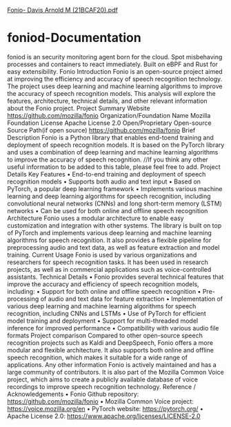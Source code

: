 [Fonio- Davis Arnold M (21BCAF20).pdf](https://github.com/Davis3103/foniod-Documentation/files/11113502/Fonio-.Davis.Arnold.M.21BCAF20.pdf)
# foniod-Documentation
foniod is an security monitoring agent born for the cloud.  Spot misbehaving processes and containers to react immediately.  Built on eBPF and Rust for easy extensibility.
Fonio
Introduction
Fonio is an open-source project aimed at improving the efficiency and accuracy of speech
recognition technology. The project uses deep learning and machine learning algorithms to
improve the accuracy of speech recognition models. This analysis will explore the features,
architecture, technical details, and other relevant information about the Fonio project.
Project Summary
Website https://github.com/mozilla/fonio
Organization/Foundation Name Mozilla Foundation
License Apache License 2.0
Open/Proprietary Open-source
Source Path(if open source) https://github.com/mozilla/fonio
Brief Description Fonio is a Python library that enables end-toend training and deployment of speech
recognition models. It is based on the
PyTorch library and uses a combination of
deep learning and machine learning
algorithms to improve the accuracy of speech
recognition.
//If you think any other useful information to be added to this table, please feel free to add.
Project Details
Key Features
• End-to-end training and deployment of speech recognition models
• Supports both audio and text input
• Based on PyTorch, a popular deep learning framework
• Implements various machine learning and deep learning algorithms for speech
recognition, including convolutional neural networks (CNNs) and long short-term
memory (LSTM) networks
• Can be used for both online and offline speech recognition
Architecture
Fonio uses a modular architecture to enable easy customization and integration with other
systems. The library is built on top of PyTorch and implements various deep learning and
machine learning algorithms for speech recognition. It also provides a flexible pipeline for preprocessing audio and text data, as well as feature extraction and model training.
Current Usage
Fonio is used by various organizations and researchers for speech recognition tasks. It has
been used in research projects, as well as in commercial applications such as voice-controlled
assistants.
Technical Details
• Fonio provides several technical features that improve the accuracy and efficiency of
speech recognition models, including:
• Support for both online and offline speech recognition
• Pre-processing of audio and text data for feature extraction
• Implementation of various deep learning and machine learning algorithms for speech
recognition, including CNNs and LSTMs
• Use of PyTorch for efficient model training and deployment
• Support for multi-threaded model inference for improved performance
• Compatibility with various audio file formats
Project comparison
Compared to other open-source speech recognition projects such as Kaldi and DeepSpeech,
Fonio offers a more modular and flexible architecture. It also supports both online and offline
speech recognition, which makes it suitable for a wide range of applications.
Any other information
Fonio is actively maintained and has a large community of contributors. It is also part of the
Mozilla Common Voice project, which aims to create a publicly available database of voice
recordings to improve speech recognition technology.
Reference / Acknowledgements
• Fonio Github repository: https://github.com/mozilla/fonio
• Mozilla Common Voice project: https://voice.mozilla.org/en
• PyTorch website: https://pytorch.org/
• Apache License 2.0: https://www.apache.org/licenses/LICENSE-2.0

